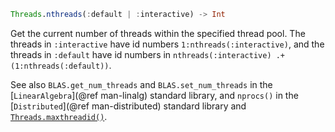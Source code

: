 ```julia
Threads.nthreads(:default | :interactive) -> Int
```

Get the current number of threads within the specified thread pool. The threads in `:interactive` have id numbers `1:nthreads(:interactive)`, and the threads in `:default` have id numbers in `nthreads(:interactive) .+ (1:nthreads(:default))`.

See also `BLAS.get_num_threads` and `BLAS.set_num_threads` in the [`LinearAlgebra`](@ref man-linalg) standard library, and `nprocs()` in the [`Distributed`](@ref man-distributed) standard library and [`Threads.maxthreadid()`](@ref).
